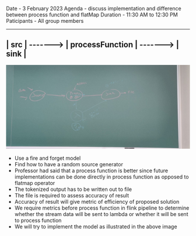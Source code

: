 Date - 3 February 2023
Agenda - discuss implementation and difference between process function and flatMap
Duration - 11:30 AM to 12:30 PM
Paticipants - All group members


------------------------------------------------------------------------------------------
|     src       |   ------->  |      processFunction       | ------->  |      sink      |
------------------------------------------------------------------------------------------

![basic design](implementation.jpeg)

- Use a fire and forget model
- Find how to have a random source generator
- Professor had said that a process function is better since future implementations can be done directly in process function as opposed to flatmap operator
- The tokenized output has to be written out to file
- The file is required to assess accuracy of result
- Accuracy of result will give metric of efficiency of proposed solution
- We require metrics before process function in flink pipeline to determine whether the stream data will be sent to lambda or whether it will be sent to process function 
- We will try to implement the model as illustrated in the above image